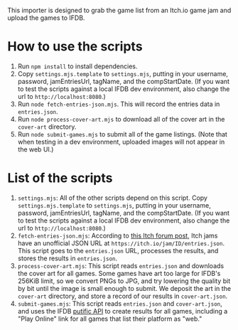 This importer is designed to grab the game list from an Itch.io game jam and upload the games to IFDB.

# How to use the scripts

1. Run `npm install` to install dependencies.
2. Copy `settings.mjs.template` to `settings.mjs`, putting in your username, password, jamEntriesUrl, tagName, and the compStartDate. (If you want to test the scripts against a local IFDB dev environment, also change the url to `http://localhost:8080`.)
3. Run `node fetch-entries-json.mjs`. This will record the entries data in `entries.json`.
4. Run `node process-cover-art.mjs` to download all of the cover art in the `cover-art` directory.
5. Run `node submit-games.mjs` to submit all of the game listings. (Note that when testing in a dev environment, uploaded images will not appear in the web UI.)

# List of the scripts

1. `settings.mjs`: All of the other scripts depend on this script. Copy `settings.mjs.template` to `settings.mjs`, putting in your username, password, jamEntriesUrl, tagName, and the compStartDate. (If you want to test the scripts against a local IFDB dev environment, also change the url to `http://localhost:8080`.)
1. `fetch-entries-json.mjs`: According to [this Itch forum post](https://itch.io/t/1487695/solved-any-api-to-fetch-jam-entries), Itch jams have an unofficial JSON URL at `https://itch.io/jam/ID/entries.json`. This script goes to the `entries.json` URL, processes the results, and stores the results in `entries.json`.
1. `process-cover-art.mjs`: This script reads `entries.json` and downloads the cover art for all games. Some games have art too large for IFDB's 256KiB limit, so we convert PNGs to JPG, and try lowering the quality bit by bit until the image is small enough to submit. We deposit the art in the `cover-art` directory, and store a record of our results in `cover-art.json`.
1. `submit-games.mjs`: This script reads `entries.json` and `cover-art.json`, and uses the IFDB [putific API](https://ifdb.org/api/putific) to create results for all games, including a "Play Online" link for all games that list their platform as "web."
